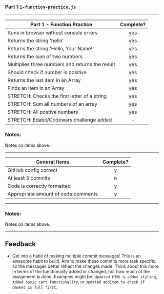 ### Part 1 `1-function-practice.js`

---

| Part 1 - Function Practice                      | Complete? |
| ----------------------------------------------- | :-------: |
| Runs in browser without console errors          |    yes    |
| Returns the string 'hello'                      |    yes    |
| Returns the string 'Hello, Your Name!'          |    yes    |
| Returns the sum of two numbers                  |    yes    |
| Multiplies three numbers and returns the result |    yes    |
| Should check if number is positive              |    yes    |
| Returns the last item in an Array               |    yes    |
| Finds an item in an Array                       |    yes    |
| STRETCH: Checks the first letter of a string    |    yes    |
| STRETCH: Sum all numbers of an array            |    yes    |
| STRETCH: All postive numbers                    |    yes    |
| STRETCH: Edabit/Codewars challenge added        |     -     |

### Notes:

Notes on items above.

---

| General Items                       | Complete? |
| ----------------------------------- | :-------: |
| GitHub config correct               |     y     |
| At least 3 commits                  |     n     |
| Code is correctly formatted         |     y     |
| Appropriate amount of code comments |     y     |

---

### Notes:

Notes on items above.

---

## Feedback

- Get into a habit of making multiple commit messages! This is an awesome habit to build. Aim to make these commits more task specific, so the messages better reflect the changes made. Think about this more in terms of the functionality added or changed, not how much of the assignment is done. Examples might be: `Updated HTML & added styling`, `Added basic cart functionality`, or `Updated addItem to check if basket is full first`.
